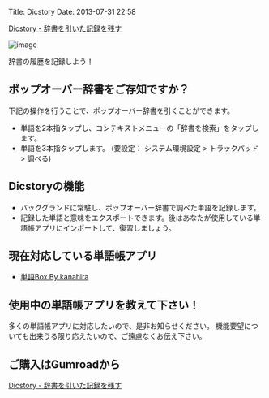 Title: Dicstory
Date: 2013-07-31 22:58

<a href="http://gum.co/RJMM" class="gumroad-button">Dicstory - 辞書を引いた記録を残す</a> <script type="text/javascript" src="https://gumroad.com/js/gumroad.js"></script>

![image](https://dl.dropboxusercontent.com/u/126064/blog.dataich.com.images/DicstoryScreenshot.png)

辞書の履歴を記録しよう！

## ポップオーバー辞書をご存知ですか？
下記の操作を行うことで、ポップオーバー辞書を引くことができます。

- 単語を2本指タップし、コンテキストメニューの「辞書を検索」をタップします。
- 単語を3本指タップします。 (要設定： システム環境設定 > トラックパッド > 調べる)

## Dicstoryの機能
- バックグランドに常駐し、ポップオーバー辞書で調べた単語を記録します。
- 記録した単語と意味をエクスポートできます。後はあなたが使用している単語帳アプリにインポートして、復習しましょう。

## 現在対応している単語帳アプリ
- [単語Box By kanahira](https://itunes.apple.com/jp/app/dan-yubox-kuraudo-shi-daino/id418883412?mt=8)

## 使用中の単語帳アプリを教えて下さい！
多くの単語帳アプリに対応したいので、是非お知らせください。
機能要望についても出来うる限り応えたいので、ご遠慮なくお伝え下さい。

## ご購入はGumroadから
<a href="http://gum.co/RJMM" class="gumroad-button">Dicstory - 辞書を引いた記録を残す</a> <script type="text/javascript" src="https://gumroad.com/js/gumroad.js"></script>